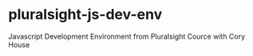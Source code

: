 # pluralsight-js-dev-env
Javascript Development Environment from Pluralsight Cource with Cory House 

